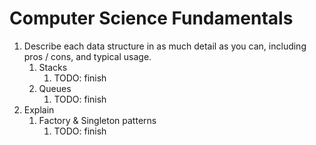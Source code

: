 # Computer Science Fundamentals

1. Describe each data structure in as much detail as you can, including pros / cons, and typical usage.
   1. Stacks
      1. TODO: finish
   2. Queues
      1. TODO: finish
2. Explain
   1. Factory & Singleton patterns
      1. TODO: finish